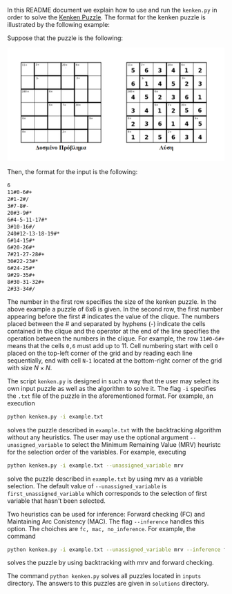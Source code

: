 In this README document we explain how to use and run the `kenken.py` in order to solve the [Kenken Puzzle](http://www.kenkenpuzzle.com). The format for the kenken puzzle is illustrated by the following example:

Suppose that the puzzle is the following:


<img src="grid6_6.png" alt="drawing" width="600"/>

Then, the format for the input is the following:

```
6
11#0-6#+
2#1-2#/
3#7-8#-
20#3-9#*
6#4-5-11-17#*
3#10-16#/
240#12-13-18-19#*
6#14-15#*
6#20-26#*
7#21-27-28#+
30#22-23#*
6#24-25#*
9#29-35#+
8#30-31-32#+
2#33-34#/
```

The number in the first row specifies the size of the kenken puzzle. In the above example a puzzle of 6x6 is given. In the second row, the first number appearing before the first # indicates the value of the clique. The numbers placed between the # and separated by hyphens (-) indicate the cells contained in the clique and the operator at the end of the line specifies the operation between the numbers in the clique. For example, the row `11#0-6#+` means that the cells `0,6` must add up to 11. Cell numbering start with cell `0` placed on the top-left corner of the grid and by reading each line sequentially, end with cell `N-1` located at the bottom-right corner of the grid with size $N\times N$.

The script `kenken.py` is designed in such a way that the user may select its own input puzzle as well as the algorithm to solve it. The flag `-i` specifies the `.txt` file of the puzzle in the aforementioned format. For example, an execution

```bash
python kenken.py -i example.txt
```

solves the puzzle described in `example.txt` with the backtracking algorithm without any heuristics. The user may use the optional argument `--unasigned_variable` to select the Minimum Remaining Value (MRV) heuristc for the selection order of the variables. For example, executing

```bash
python kenken.py -i example.txt --unassigned_variable mrv
```

solve the puzzle described in `example.txt` by using mrv as a variable selection. The default value of `--unassigned_variable` is `first_unassigned_variable` which corresponds to the selection of first variable that hasn't been selected.

Two heuristics can be used for inference: Forward checking (FC) and Maintaining Arc Conistency (MAC). The flag `--inference` handles this option. The choiches are `fc, mac, no_inference`. For example, the command

```bash
python kenken.py -i example.txt --unassigned_variable mrv --inference fc
```

solves the puzzle by using backtracking with mrv and forward checking.

The command `python kenken.py` solves all puzzles located in `inputs` directory. The answers to this puzzles are given in `solutions` directory.